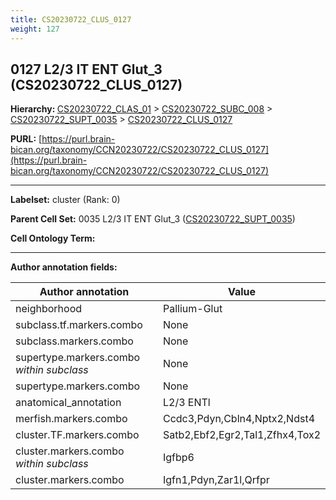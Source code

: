 ```yaml
---
title: CS20230722_CLUS_0127
weight: 127
---
```

## 0127 L2/3 IT ENT Glut_3 (CS20230722_CLUS_0127)
<b>Hierarchy: </b>
[CS20230722_CLAS_01](../CS20230722_CLAS_01) >
[CS20230722_SUBC_008](../CS20230722_SUBC_008) >
[CS20230722_SUPT_0035](../CS20230722_SUPT_0035) >
[CS20230722_CLUS_0127](../CS20230722_CLUS_0127)

**PURL:** [https://purl.brain-bican.org/taxonomy/CCN20230722/CS20230722_CLUS_0127](https://purl.brain-bican.org/taxonomy/CCN20230722/CS20230722_CLUS_0127)

---


**Labelset:** cluster (Rank: 0)

**Parent Cell Set:** 0035 L2/3 IT ENT Glut_3 ([CS20230722_SUPT_0035](../CS20230722_SUPT_0035))



**Cell Ontology Term:** 

[MARKER GENES.]: #


---

[TRANSFERRED ANNOTATIONS.]: #


[AUTHOR ANNOTATION FIELDS.]: #


**Author annotation fields:**

| Author annotation | Value |
|-------------------|-------|
|neighborhood|Pallium-Glut|
|subclass.tf.markers.combo|None|
|subclass.markers.combo|None|
|supertype.markers.combo _within subclass_|None|
|supertype.markers.combo|None|
|anatomical_annotation|L2/3 ENTl|
|merfish.markers.combo|Ccdc3,Pdyn,Cbln4,Nptx2,Ndst4|
|cluster.TF.markers.combo|Satb2,Ebf2,Egr2,Tal1,Zfhx4,Tox2|
|cluster.markers.combo _within subclass_|Igfbp6|
|cluster.markers.combo|Igfn1,Pdyn,Zar1l,Qrfpr|
